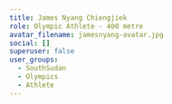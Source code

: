 ```yaml
---
title: James Nyang Chiengjiek
role: Olympic Athlete - 400 metre
avatar_filename: jamesnyang-avatar.jpg
social: []
superuser: false
user_groups:
  - SouthSudan
  - Olympics
  - Athlete
---
```

